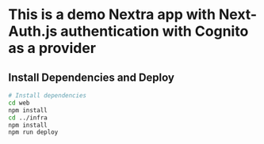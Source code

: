 # This is a demo Nextra app with Next-Auth.js authentication with Cognito as a provider

## Install Dependencies and Deploy

```bash
# Install dependencies
cd web
npm install
cd ../infra
npm install
npm run deploy
```
